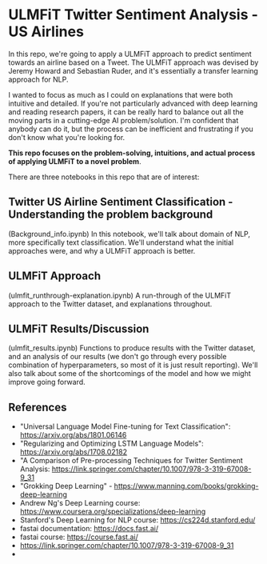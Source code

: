 # ULMFiT Twitter Sentiment Analysis - US Airlines

In this repo, we're going to apply a ULMFiT approach to predict sentiment towards an airline based on a Tweet. The ULMFiT approach was devised by Jeremy Howard and Sebastian Ruder, and it's essentially a transfer learning approach for NLP. 

I wanted to focus as much as I could on explanations that were both intuitive and detailed. If you're not particularly advanced with deep learning and reading research papers, it can be really hard to balance out all the moving parts in a cutting-edge AI problem/solution. I'm confident that anybody can do it, but the process can be inefficient and frustrating if you don't know what you're looking for. 

**This repo focuses on the problem-solving, intuitions, and actual process of applying ULMFiT to a novel problem**.

There are three notebooks in this repo that are of interest:

## Twitter US Airline Sentiment Classification - Understanding the problem background
(Background_info.ipynb)
In this notebook, we'll talk about domain of NLP, more specifically text classification. We'll understand what the initial approaches were, and why a ULMFiT approach is better.

## ULMFiT Approach
(ulmfit_runthrough-explanation.ipynb)
A run-through of the ULMFiT approach to the Twitter dataset, and explanations throughout.

## ULMFiT Results/Discussion
(ulmfit_results.ipynb)
Functions to produce results with the Twitter dataset, and an analysis of our results (we don't go through every possible combination of hyperparameters, so most of it is just result reporting). We'll also talk about some of the shortcomings of the model and how we might improve going forward.

## References
- "Universal Language Model Fine-tuning for Text Classification": https://arxiv.org/abs/1801.06146
- "Regularizing and Optimizing LSTM Language Models": https://arxiv.org/abs/1708.02182
- "A Comparison of Pre-processing Techniques for Twitter Sentiment Analysis: https://link.springer.com/chapter/10.1007/978-3-319-67008-9_31
- "Grokking Deep Learning" - https://www.manning.com/books/grokking-deep-learning
- Andrew Ng's Deep Learning course: https://www.coursera.org/specializations/deep-learning
- Stanford's Deep Learning for NLP course: https://cs224d.stanford.edu/
- fastai documentation: https://docs.fast.ai/
- fastai course: https://course.fast.ai/
- https://link.springer.com/chapter/10.1007/978-3-319-67008-9_31
- 
